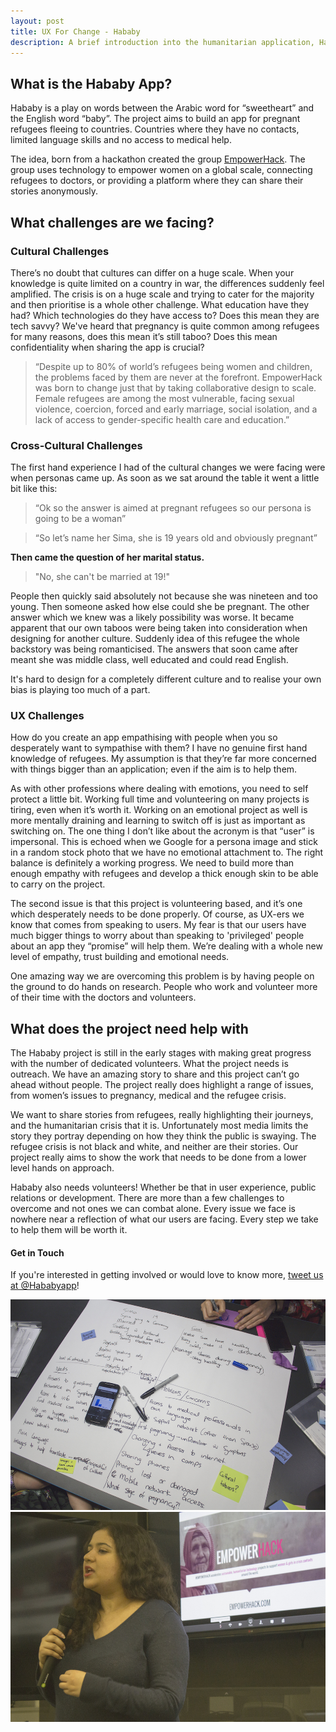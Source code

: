 ```yaml
---
layout: post
title: UX For Change - Hababy
description: A brief introduction into the humanitarian application, Hababy. An app aimed at connecting pregnant refugees with doctors. Here, discover some of the challenges th project faces and how to get involved! 
---
```

## What is the Hababy App?
Hababy is a play on words between the Arabic word for “sweetheart” and the English word “baby”. The project aims to build an app for pregnant refugees fleeing to countries. Countries where they have no contacts, limited language skills and no access to medical help.

The idea, born from a hackathon created the group [EmpowerHack]. The group uses technology to empower women on a global scale, connecting refugees to doctors, or providing a platform where they can share their stories anonymously.

## What challenges are we facing?

### Cultural Challenges
There’s no doubt that cultures can differ on a huge scale. When your knowledge is quite limited on a country in war, the differences suddenly feel amplified. The crisis is on a huge scale and trying to cater for the majority and then prioritise is a whole other challenge. What education have they had? Which technologies do they have access to? Does this mean they are tech savvy? We've heard that pregnancy is quite common among refugees for many reasons, does this mean it’s still taboo? Does this mean confidentiality when sharing the app is crucial?

> “Despite up to 80% of world’s refugees being women and children, the problems faced by them are never at the forefront. EmpowerHack was born to change just that by taking collaborative design to scale. Female refugees are among the most vulnerable, facing sexual violence, coercion, forced and early marriage, social isolation, and a lack of access to gender-specific health care and education.”

### Cross-Cultural Challenges
The first hand experience I had of the cultural changes we were facing were when personas came up. As soon as we sat around the table it went a little bit like this: 

> “Ok so the answer is aimed at pregnant refugees so our persona is going to be a woman”

> “So let’s name her Sima, she is 19 years old and obviously pregnant”

**Then came the question of her marital status.**

> "No, she can't be married at 19!"

People then quickly said absolutely not because she was nineteen and too young. Then someone asked how else could she be pregnant. The other answer which we knew was a likely possibility was worse. It became apparent that our own taboos were being taken into consideration when designing for another culture. Suddenly idea of this refugee the whole backstory was being romanticised. The answers that soon came after meant she was middle class, well educated and could read English. 

It's hard to design for a completely different culture and to realise your own bias is playing too much of a part.

### UX Challenges
How do you create an app empathising with people when you so desperately want to sympathise with them? I have no genuine first hand knowledge of refugees. My assumption is that they’re far more concerned with things bigger than an application; even if the aim is to help them.

As with other professions where dealing with emotions, you need to self protect a little bit. Working full time and volunteering on many projects is tiring, even when it’s worth it. Working on an emotional project as well is more mentally draining and learning to switch off is just as important as switching on. The one thing I don’t like about the acronym is that “user” is impersonal. This is echoed when we Google for a persona image and stick in a random stock photo that we have no emotional attachment to. The right balance is definitely a working progress. We need to build more than enough empathy with refugees and develop a thick enough skin to be able to carry on the project.

The second issue is that this project is volunteering based, and it’s one which desperately needs to be done properly. Of course, as UX-ers we know that comes from speaking to users. My fear is that our users have much bigger things to worry about than speaking to 'privileged' people about an app they “promise” will help them. We’re dealing with a whole new level of empathy, trust building and emotional needs.

One amazing way we are overcoming this problem is by having people on the ground to do hands on research. People who work and volunteer more of their time with the doctors and volunteers.

## What does the project need help with
The Hababy project is still in the early stages with making great progress with the number of dedicated volunteers. What the project needs is outreach. We have an amazing story to share and this project can’t go ahead without people. The project really does highlight a range of issues, from women’s issues to pregnancy, medical and the refugee crisis. 

We want to share stories from refugees, really highlighting their journeys, and the humanitarian crisis that it is. Unfortunately most media limits the story they portray depending on how they think the public is swaying. The refugee crisis is not black and white, and neither are their stories. Our project really aims to show the work that needs to be done from a lower level hands on approach. 

Hababy also needs volunteers! Whether be that in user experience, public relations or development. There are more than a few challenges to overcome and not ones we can combat alone. Every issue we face is nowhere near a reflection of what our users are facing. Every step we take to help them will be worth it. 

#### Get in Touch
If you're interested in getting involved or would love to know more, [tweet us at @Hababyapp]!

<div class="images">
	<img class="rounded two left" src="/images/posts/hababy/hababy-1.jpg" alt="The persona profile we created for a refugee user for the Hababy app">
	<img class="rounded two right" src="/images/posts/hababy/hababy-2.jpg" alt="Hera Hussain speaking at the UX For Change event about EmpowerHack">
</div>


[EmpowerHack]:http://empowerhack.io/
[tweet us at @Hababyapp]:https://twitter.com/Hababyapp